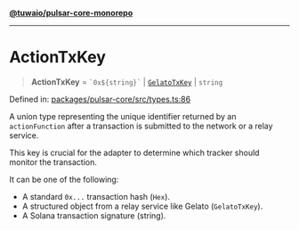 [**@tuwaio/pulsar-core-monorepo**](../../../README.md)

***

# ActionTxKey

> **ActionTxKey** = `` `0x${string}` `` \| [`GelatoTxKey`](GelatoTxKey.md) \| `string`

Defined in: [packages/pulsar-core/src/types.ts:86](https://github.com/TuwaIO/pulsar-core/blob/60bbca9feab340b4bac58012b93caa368d33efe5/packages/pulsar-core/src/types.ts#L86)

A union type representing the unique identifier returned by an `actionFunction`
after a transaction is submitted to the network or a relay service.

This key is crucial for the adapter to determine which tracker should
monitor the transaction.

It can be one of the following:
- A standard `0x...` transaction hash (`Hex`).
- A structured object from a relay service like Gelato (`GelatoTxKey`).
- A Solana transaction signature (string).
